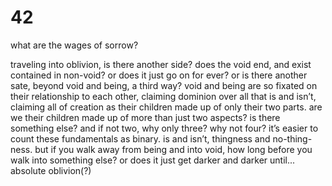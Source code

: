 # 42

what are the wages of sorrow?

traveling into oblivion, is there another side? does the void end, and exist contained in non-void? or does it just go on for ever? or is there another sate, beyond void and being, a third way? void and being are so fixated on their relationship to each other, claiming dominion over all that is and isn’t, claiming all of creation as their children made up of only their two parts. are we their children made up of more than just two aspects? is there something else? and if not two, why only three? why not four? it’s easier to count these fundamentals as binary. is and isn’t, thingness and no-thing-ness. but if you walk away from being and into void, how long before you walk into something else? or does it just get darker and darker until... absolute oblivion(?)
